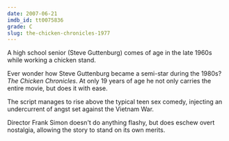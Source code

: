 ```yaml
---
date: 2007-06-21
imdb_id: tt0075836
grade: C
slug: the-chicken-chronicles-1977
---
```


A high school senior (Steve Guttenburg) comes of age in the late 1960s while working a chicken stand.

Ever wonder how Steve Guttenburg became a semi-star during the 1980s? _The Chicken Chronicles_. At only 19 years of age he not only carries the entire movie, but does it with ease.

The script manages to rise above the typical teen sex comedy, injecting an undercurrent of angst set against the Vietnam War.

Director Frank Simon doesn't do anything flashy, but does eschew overt nostalgia, allowing the story to stand on its own merits.
